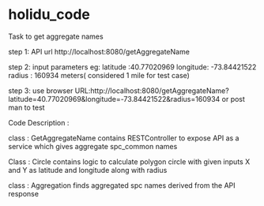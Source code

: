 # holidu_code
Task to get aggregate names

step 1:  API url  http://localhost:8080/getAggregateName

step 2:  input parameters
      eg:
      latitude :40.77020969
      longitude: -73.84421522
      radius : 160934 meters( considered 1 mile for test case)
      
step 3: use browser   URL:http://localhost:8080/getAggregateName?latitude=40.77020969&longitude=-73.84421522&radius=160934
       or post man  to test 
       
       
       
 Code Description :
 
 class :  GetAggregateName   contains RESTController to expose API as a service which gives aggregate spc_common names
 
 
 Class :  Circle contains logic to calculate polygon circle with given inputs X and Y as latitude and longitude along with radius
 
 class : Aggregation finds aggregated spc names derived from the API response
      

